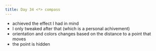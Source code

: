 ```yaml
---
title: Day 34 <*> compass
---
```


- achieved the effect I had in mind
- I only tweaked after that (which is a personal achivement)
- orientation and colors changes based on the distance to a point that moves
- the point is hidden
